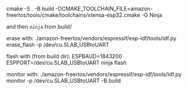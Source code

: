 cmake -S . -B build -DCMAKE_TOOLCHAIN_FILE=amazon-freertos/tools/cmake/toolchains/xtensa-esp32.cmake -G Ninja

and then `ninja` from build/

erase with:
./amazon-freertos/vendors/espressif/esp-idf/tools/idf.py erase_flash -p /dev/cu.SLAB_USBtoUART

flash with (from build dir):
ESPBAUD=1843200 ESPPORT=/dev/cu.SLAB_USBtoUART ninja flash

monitor with:
./amazon-freertos/vendors/espressif/esp-idf/tools/idf.py monitor -p /dev/cu.SLAB_USBtoUART -B build
